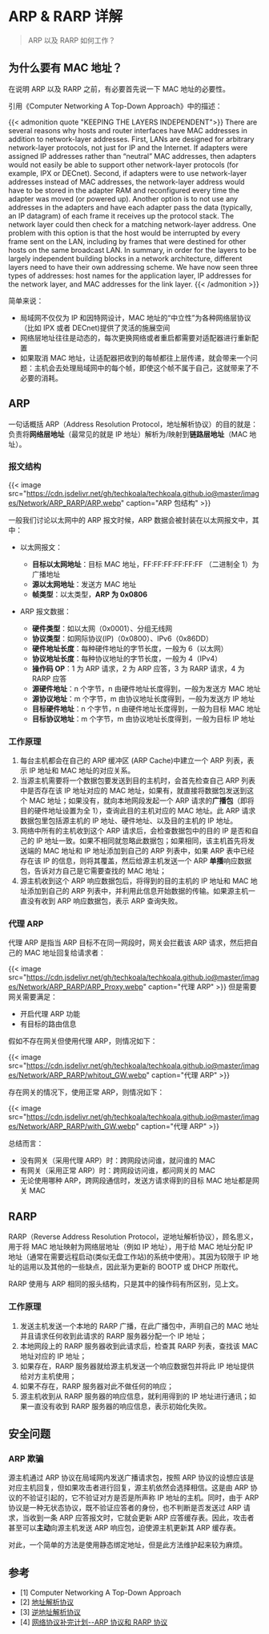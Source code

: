 # ARP & RARP 详解


> ARP 以及 RARP 如何工作？

<!--more-->

## 为什么要有 MAC 地址？

在说明 ARP 以及 RARP 之前，有必要首先说一下 MAC 地址的必要性。

引用《Computer Networking A Top-Down Approach》中的描述：

{{< admonition quote "KEEPING THE LAYERS INDEPENDENT">}}
There are several reasons why hosts and router interfaces have MAC addresses in addition to network-layer addresses. First, LANs are designed for arbitrary network-layer protocols, not just for IP and the Internet. If adapters were assigned IP addresses rather than “neutral” MAC addresses, then adapters would not easily be able to support other network-layer protocols (for example, IPX or DECnet). Second, if adapters were to use network-layer addresses instead of MAC addresses, the network-layer address would have to be stored in the adapter RAM and reconfigured every time the adapter was moved (or powered up). Another option is to not use any addresses in the adapters and have each adapter pass the data (typically, an IP datagram) of each frame it receives up the protocol stack. The network layer could then check for a matching network-layer address. One problem with this option is that the host would be interrupted by every frame sent on the LAN, including by frames that were destined for other hosts on the same broadcast LAN. In summary, in order for the layers to be largely independent building blocks in a network architecture, different layers need to have their own addressing scheme. We have now seen three types of addresses: host names for the application layer, IP addresses for the network layer, and
MAC addresses for the link layer.
{{< /admonition >}}

简单来说：

- 局域网不仅仅为 IP 和因特网设计，MAC 地址的“中立性”为各种网络层协议（比如 IPX 或者 DECnet)提供了灵活的施展空间
- 网络层地址往往是动态的，每次更换网络或者重启都需要对适配器进行重新配置
- 如果取消 MAC 地址，让适配器把收到的每帧都往上层传递，就会带来一个问题：主机会去处理局域网中的每个帧，即使这个帧不属于自己，这就带来了不必要的消耗。

## ARP

一句话概括 ARP（Address Resolution Protocol，地址解析协议）的目的就是：负责将**网络层地址**（最常见的就是 IP 地址）解析为/映射到**链路层地址**（MAC 地址）。

### 报文结构

{{< image src="https://cdn.jsdelivr.net/gh/techkoala/techkoala.github.io@master/images/Network/ARP_RARP/ARP.webp" caption="ARP 包结构" >}}

一般我们讨论以太网中的 ARP 报文时候，ARP 数据会被封装在以太网报文中，其中：

- 以太网报文：

  - **目标以太网地址**：目标 MAC 地址，FF:FF:FF:FF:FF:FF （二进制全 1）为广播地址
  - **源以太网地址**：发送方 MAC 地址
  - **帧类型**：以太类型，**ARP 为 0x0806**

- ARP 报文数据：

  - **硬件类型**：如以太网（0x0001）、分组无线网
  - **协议类型**：如网际协议(IP)（0x0800）、IPv6（0x86DD）
  - **硬件地址长度**：每种硬件地址的字节长度，一般为 6（以太网）
  - **协议地址长度**：每种协议地址的字节长度，一般为 4（IPv4）
  - **操作码 OP**：1 为 ARP 请求，2 为 ARP 应答，3 为 RARP 请求，4 为 RARP 应答
  - **源硬件地址**：n 个字节，n 由硬件地址长度得到，一般为发送方 MAC 地址
  - **源协议地址**：m 个字节，m 由协议地址长度得到，一般为发送方 IP 地址
  - **目标硬件地址**：n 个字节，n 由硬件地址长度得到，一般为目标 MAC 地址
  - **目标协议地址**：m 个字节，m 由协议地址长度得到，一般为目标 IP 地址

### 工作原理

1. 每台主机都会在自己的 ARP 缓冲区 (ARP Cache)中建立一个 ARP 列表，表示 IP 地址和 MAC 地址的对应关系。
2. 当源主机需要将一个数据包要发送到目的主机时，会首先检查自己 ARP 列表中是否存在该 IP 地址对应的 MAC 地址，如果有，就直接将数据包发送到这个 MAC 地址；如果没有，就向本地网段发起一个 ARP 请求的**广播包**（即将目的硬件地址设置为全 1），查询此目的主机对应的 MAC 地址。此 ARP 请求数据包里包括源主机的 IP 地址、硬件地址、以及目的主机的 IP 地址。
3. 网络中所有的主机收到这个 ARP 请求后，会检查数据包中的目的 IP 是否和自己的 IP 地址一致。如果不相同就忽略此数据包；如果相同，该主机首先将发送端的 MAC 地址和 IP 地址添加到自己的 ARP 列表中，如果 ARP 表中已经存在该 IP 的信息，则将其覆盖，然后给源主机发送一个 ARP **单播**响应数据包，告诉对方自己是它需要查找的 MAC 地址；
4. 源主机收到这个 ARP 响应数据包后，将得到的目的主机的 IP 地址和 MAC 地址添加到自己的 ARP 列表中，并利用此信息开始数据的传输。如果源主机一直没有收到 ARP 响应数据包，表示 ARP 查询失败。

### 代理 ARP

代理 ARP 是指当 ARP 目标不在同一网段时，网关会拦截该 ARP 请求，然后把自己的 MAC 地址回复给请求者：

{{< image src="https://cdn.jsdelivr.net/gh/techkoala/techkoala.github.io@master/images/Network/ARP_RARP/ARP_Proxy.webp" caption="代理 ARP" >}}
但是需要网关需要满足：

- 开启代理 ARP 功能
- 有目标的路由信息

假如不存在网关但使用代理 ARP，则情况如下：

{{< image src="https://cdn.jsdelivr.net/gh/techkoala/techkoala.github.io@master/images/Network/ARP_RARP/whitout_GW.webp" caption="代理 ARP" >}}

存在网关的情况下，使用正常 ARP，则情况如下：

{{< image src="https://cdn.jsdelivr.net/gh/techkoala/techkoala.github.io@master/images/Network/ARP_RARP/with_GW.webp" caption="代理 ARP" >}}

总结而言：

- 没有网关（采用代理 ARP）时：跨网段访问谁，就问谁的 MAC
- 有网关（采用正常 ARP）时：跨网段访问谁，都问网关的 MAC
- 无论使用哪种 ARP，跨网段通信时，发送方请求得到的目标 MAC 地址都是网关 MAC

## RARP

RARP（Reverse Address Resolution Protocol，逆地址解析协议），顾名思义，用于将 MAC 地址映射为网络层地址（例如 IP 地址），用于给 MAC 地址分配 IP 地址（通常在需要远程启动(类似无盘工作站)的系统中使用）。其因为较限于 IP 地址的运用以及其他的一些缺点，因此渐为更新的 BOOTP 或 DHCP 所取代。

RARP 使用与 ARP 相同的报头结构，只是其中的操作码有所区别，见上文。

### 工作原理

1. 发送主机发送一个本地的 RARP 广播，在此广播包中，声明自己的 MAC 地址并且请求任何收到此请求的 RARP 服务器分配一个 IP 地址；
2. 本地网段上的 RARP 服务器收到此请求后，检查其 RARP 列表，查找该 MAC 地址对应的 IP 地址；
3. 如果存在，RARP 服务器就给源主机发送一个响应数据包并将此 IP 地址提供给对方主机使用；
4. 如果不存在，RARP 服务器对此不做任何的响应；
5. 源主机收到从 RARP 服务器的响应信息，就利用得到的 IP 地址进行通讯；如果一直没有收到 RARP 服务器的响应信息，表示初始化失败。

## 安全问题

### ARP 欺骗

源主机通过 ARP 协议在局域网内发送广播请求包，按照 ARP 协议的设想应该是对应主机回复，但如果攻击者进行回复，源主机依然会选择相信。这是由 ARP 协议的不验证引起的，它不验证对方是否是所声称 IP 地址的主机。同时，由于 ARP 协议是一种无状态协议，既不验证应答者的身份，也不判断是否发送过 ARP 请求，当收到一条 ARP 应答报文时，它就会更新 ARP 应答缓存表。因此，攻击者甚至可以**主动**向源主机发送 ARP 响应包，迫使源主机更新其 ARP 缓存表。

对此，一个简单的方法是使用静态绑定地址，但是此方法维护起来较为麻烦。

## 参考

- [1] Computer Networking A Top-Down Approach
- [2] [地址解析协议](https://zh.wikipedia.org/wiki/%E5%9C%B0%E5%9D%80%E8%A7%A3%E6%9E%90%E5%8D%8F%E8%AE%AE)
- [3] [逆地址解析协议](https://zh.wikipedia.org/wiki/%E9%80%86%E5%9C%B0%E5%9D%80%E8%A7%A3%E6%9E%90%E5%8D%8F%E8%AE%AE)
- [4] [网络协议补完计划--ARP 协议和 RARP 协议](https://www.jianshu.com/p/782f3b60eb19)


